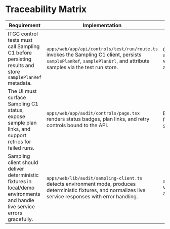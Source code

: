 # Traceability Matrix

| Requirement | Implementation | Verification |
| --- | --- | --- |
| ITGC control tests must call Sampling C1 before persisting results and store `samplePlanRef` metadata. | `apps/web/app/api/controls/test/run/route.ts` invokes the Sampling C1 client, persists `samplePlanRef`, `samplePlanUrl`, and attribute samples via the test run store. | Covered by `apps/web/app/api/controls/test/run/__tests__/route.test.ts` which asserts that POST requests persist sampling payloads and retries update the same run identifier. |
| The UI must surface Sampling C1 status, expose sample plan links, and support retries for failed runs. | `apps/web/app/audit/controls/page.tsx` renders status badges, plan links, and retry controls bound to the API. | Exercised indirectly through integration tests that validate retry flows and via manual verification instructions captured in `STANDARDS/POLICY/audit_controls_itgc.md`. |
| Sampling client should deliver deterministic fixtures in local/demo environments and handle live service errors gracefully. | `apps/web/lib/audit/sampling-client.ts` detects environment mode, produces deterministic fixtures, and normalizes live service responses with error handling. | `apps/web/lib/audit/__tests__/sampling-client.test.ts` validates deterministic fixture output, live-mode delegation, and error propagation. |

